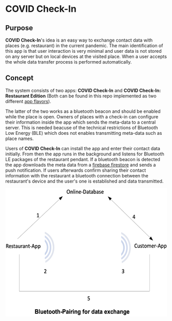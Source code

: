 # COVID Check-In

## Purpose

**COVID Check-In**'s idea is an easy way to exchange contact data with places (e.g. restaurant) in the current pandemic. The main identification of this app is that user interaction is very minimal and user data is not stored on any server but on local devices at the visited place. When a user accepts the whole data transfer process is performed automatically.

## Concept

The system consists of two apps: **COVID Check-In** and **COVID Check-In: Restaurant Edition** (Both can be found in this repo implemented as two different [app flavors](https://developer.android.com/studio/build/build-variants)).

The latter of the two works as a bluetooth beacon and should be enabled while the place is open. Owners of places with a check-in can configure their information inside the app which sends the meta-data to a central server. This is needed beacuse of the technical restrictions of Bluetooth Low Energy (BLE) which does not enables transmitting meta-data such as place names.

Users of **COVID Check-In** can install the app and enter their contact data initially. From then the app runs in the background and listens for Bluetooth LE packages of the restaurant pendant. If a bluetooth beacon is detected the app downloads the meta data from a [firebase firestore](https://firebase.google.com/docs/firestore) and sends a push notification. If users afterwards confirm sharing their contact information with the restaurant a bluetooth connection between the restaurant's device and the user's one is established and data transmitted.

<img alt="Connection" src="documentation/img/connection.png" height="400" />


